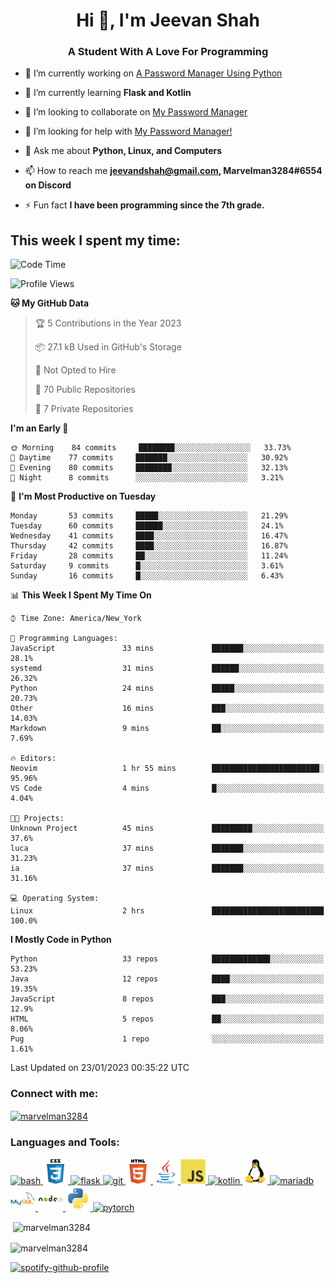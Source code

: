 <h1 align="center">Hi 👋, I'm Jeevan Shah</h1>
<h3 align="center">A Student With A Love For Programming</h3>

- 🔭 I’m currently working on [A Password Manager Using Python](https://github.com/marvelman3284/Python-Password-Manager)

- 🌱 I’m currently learning **Flask and Kotlin**

- 👯 I’m looking to collaborate on [My Password Manager](https://github.com/marvelman3284/Python-Password-Manager)

- 🤝 I’m looking for help with [My Password Manager!](https://github.com/marvelman3284/Python-Password-Manager)

- 💬 Ask me about **Python, Linux, and Computers**

- 📫 How to reach me **jeevandshah@gmail.com, Marvelman3284#6554 on Discord**

- ⚡ Fun fact **I have been programming since the 7th grade.**

## This week I spent my time:

<!--START_SECTION:waka-->
![Code Time](http://img.shields.io/badge/Code%20Time-313%20hrs%201%20min-blue)

![Profile Views](http://img.shields.io/badge/Profile%20Views-0-blue)

**🐱 My GitHub Data** 

> 🏆 5 Contributions in the Year 2023
 > 
> 📦 27.1 kB Used in GitHub's Storage 
 > 
> 🚫 Not Opted to Hire
 > 
> 📜 70 Public Repositories 
 > 
> 🔑 7 Private Repositories  
 > 
**I'm an Early 🐤** 

```text
🌞 Morning    84 commits     ████████░░░░░░░░░░░░░░░░░   33.73% 
🌆 Daytime    77 commits     ███████░░░░░░░░░░░░░░░░░░   30.92% 
🌃 Evening    80 commits     ████████░░░░░░░░░░░░░░░░░   32.13% 
🌙 Night      8 commits      ░░░░░░░░░░░░░░░░░░░░░░░░░   3.21%

```
📅 **I'm Most Productive on Tuesday** 

```text
Monday       53 commits     █████░░░░░░░░░░░░░░░░░░░░   21.29% 
Tuesday      60 commits     ██████░░░░░░░░░░░░░░░░░░░   24.1% 
Wednesday    41 commits     ████░░░░░░░░░░░░░░░░░░░░░   16.47% 
Thursday     42 commits     ████░░░░░░░░░░░░░░░░░░░░░   16.87% 
Friday       28 commits     ██░░░░░░░░░░░░░░░░░░░░░░░   11.24% 
Saturday     9 commits      █░░░░░░░░░░░░░░░░░░░░░░░░   3.61% 
Sunday       16 commits     █░░░░░░░░░░░░░░░░░░░░░░░░   6.43%

```


📊 **This Week I Spent My Time On** 

```text
⌚︎ Time Zone: America/New_York

💬 Programming Languages: 
JavaScript               33 mins             ███████░░░░░░░░░░░░░░░░░░   28.1% 
systemd                  31 mins             ██████░░░░░░░░░░░░░░░░░░░   26.32% 
Python                   24 mins             █████░░░░░░░░░░░░░░░░░░░░   20.73% 
Other                    16 mins             ███░░░░░░░░░░░░░░░░░░░░░░   14.03% 
Markdown                 9 mins              ██░░░░░░░░░░░░░░░░░░░░░░░   7.69%

🔥 Editors: 
Neovim                   1 hr 55 mins        ████████████████████████░   95.96% 
VS Code                  4 mins              █░░░░░░░░░░░░░░░░░░░░░░░░   4.04%

🐱‍💻 Projects: 
Unknown Project          45 mins             █████████░░░░░░░░░░░░░░░░   37.6% 
luca                     37 mins             ███████░░░░░░░░░░░░░░░░░░   31.23% 
ia                       37 mins             ███████░░░░░░░░░░░░░░░░░░   31.16%

💻 Operating System: 
Linux                    2 hrs               █████████████████████████   100.0%

```

**I Mostly Code in Python** 

```text
Python                   33 repos            █████████████░░░░░░░░░░░░   53.23% 
Java                     12 repos            ████░░░░░░░░░░░░░░░░░░░░░   19.35% 
JavaScript               8 repos             ███░░░░░░░░░░░░░░░░░░░░░░   12.9% 
HTML                     5 repos             ██░░░░░░░░░░░░░░░░░░░░░░░   8.06% 
Pug                      1 repo              ░░░░░░░░░░░░░░░░░░░░░░░░░   1.61%

```



 Last Updated on 23/01/2023 00:35:22 UTC
<!--END_SECTION:waka-->

<h3 align="left">Connect with me:</h3>
<p align="left">
<a href="https://twitter.com/marvelman3284" target="blank"><img align="center" src="https://cdn.jsdelivr.net/npm/simple-icons@3.0.1/icons/twitter.svg" alt="marvelman3284" height="30" width="40" /></a>
</p>

<h3 align="left">Languages and Tools:</h3>
<p align="left"> <a href="https://www.gnu.org/software/bash/" target="_blank"> <img src="https://www.vectorlogo.zone/logos/gnu_bash/gnu_bash-icon.svg" alt="bash" width="40" height="40"/> </a> <a href="https://www.w3schools.com/css/" target="_blank"> <img src="https://raw.githubusercontent.com/devicons/devicon/master/icons/css3/css3-original-wordmark.svg" alt="css3" width="40" height="40"/> </a> <a href="https://flask.palletsprojects.com/" target="_blank"> <img src="https://www.vectorlogo.zone/logos/pocoo_flask/pocoo_flask-icon.svg" alt="flask" width="40" height="40"/> </a> <a href="https://git-scm.com/" target="_blank"> <img src="https://www.vectorlogo.zone/logos/git-scm/git-scm-icon.svg" alt="git" width="40" height="40"/> </a> <a href="https://www.w3.org/html/" target="_blank"> <img src="https://raw.githubusercontent.com/devicons/devicon/master/icons/html5/html5-original-wordmark.svg" alt="html5" width="40" height="40"/> </a> <a href="https://www.java.com" target="_blank"> <img src="https://raw.githubusercontent.com/devicons/devicon/master/icons/java/java-original.svg" alt="java" width="40" height="40"/> </a> <a href="https://developer.mozilla.org/en-US/docs/Web/JavaScript" target="_blank"> <img src="https://raw.githubusercontent.com/devicons/devicon/master/icons/javascript/javascript-original.svg" alt="javascript" width="40" height="40"/> </a> <a href="https://kotlinlang.org" target="_blank"> <img src="https://www.vectorlogo.zone/logos/kotlinlang/kotlinlang-icon.svg" alt="kotlin" width="40" height="40"/> </a> <a href="https://www.linux.org/" target="_blank"> <img src="https://raw.githubusercontent.com/devicons/devicon/master/icons/linux/linux-original.svg" alt="linux" width="40" height="40"/> </a> <a href="https://mariadb.org/" target="_blank"> <img src="https://www.vectorlogo.zone/logos/mariadb/mariadb-icon.svg" alt="mariadb" width="40" height="40"/> </a> <a href="https://www.mysql.com/" target="_blank"> <img src="https://raw.githubusercontent.com/devicons/devicon/master/icons/mysql/mysql-original-wordmark.svg" alt="mysql" width="40" height="40"/> </a> <a href="https://nodejs.org" target="_blank"> <img src="https://raw.githubusercontent.com/devicons/devicon/master/icons/nodejs/nodejs-original-wordmark.svg" alt="nodejs" width="40" height="40"/> </a> <a href="https://www.python.org" target="_blank"> <img src="https://raw.githubusercontent.com/devicons/devicon/master/icons/python/python-original.svg" alt="python" width="40" height="40"/> </a> <a href="https://pytorch.org/" target="_blank"> <img src="https://www.vectorlogo.zone/logos/pytorch/pytorch-icon.svg" alt="pytorch" width="40" height="40"/> </a> </p>


<p>&nbsp;<img align="center" src="https://github-readme-stats.vercel.app/api?username=marvelman3284&show_icons=true&locale=en&theme=blue-green" alt="marvelman3284" /></p>

<p><img align="center" src="https://github-readme-streak-stats.herokuapp.com/?user=marvelman3284&theme=blue-green" alt="marvelman3284" /></p>


[![spotify-github-profile](https://spotify-github-profile.vercel.app/api/view?uid=lp0lvf5zzesrwq2hdzmfnkjsq&cover_image=true&theme=default)](https://github.com/kittinan/spotify-github-profile)
